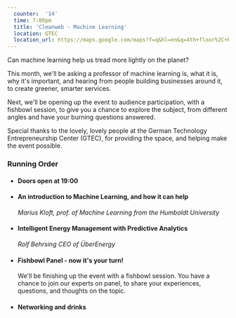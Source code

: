 ```yaml
---
  counter:  '14'
  time: 7:00pm
  title: 'Cleanweb - Machine Learning'
  location: GTEC
  location_url: https://maps.google.com/maps?f=q&hl=en&q=4th+floor%2C+Room+in+a+Box%2C+Breite+Strasse+1%2C+Berlin%2C+de
---
```


Can machine learning help us tread more lightly on the planet?

This month, we'll be asking a professor of machine learning is, what it is, why it's important, and hearing from people building businesses around it, to create greener, smarter services.

Next, we'll be opening up the event to audience participation, with a fishbowl session, to give you a chance to explore the subject, from different angles and have your burning questions answered.

Special thanks to the lovely, lovely people at the German Technology Entrepreneurship Center (GTEC), for providing the space, and helping make the event possible.

### Running Order

- #### Doors open at 19:00

- #### An introduction to Machine Learning, and how it can help
  _Marius Kloft, prof. of Machine Learning from the Humboldt University_

- #### Intelligent Energy Management with Predictive Analytics
  _Rolf Behrsing CEO of ÜberEnergy_

- #### Fishbowl Panel - now it's your turn!

  We'll be finishing up the event with a fishbowl session. You have a chance to join our experts on panel, to share your experiences, questions, and thoughts on the topic.

- #### Networking and drinks
